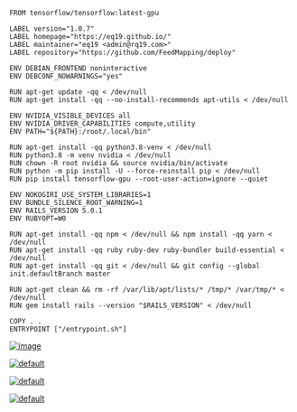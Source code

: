 ```
FROM tensorflow/tensorflow:latest-gpu

LABEL version="1.0.7"
LABEL homepage="https://eq19.github.io/"
LABEL maintainer="eq19 <admin@rq19.com>"
LABEL repository="https://github.com/FeedMapping/deploy"

ENV DEBIAN_FRONTEND noninteractive
ENV DEBCONF_NOWARNINGS="yes"

RUN apt-get update -qq < /dev/null
RUN apt-get install -qq --no-install-recommends apt-utils < /dev/null

ENV NVIDIA_VISIBLE_DEVICES all
ENV NVIDIA_DRIVER_CAPABILITIES compute,utility
ENV PATH="${PATH}:/root/.local/bin"

RUN apt-get install -qq python3.8-venv < /dev/null
RUN python3.8 -m venv nvidia < /dev/null
RUN chown -R root nvidia && source nvidia/bin/activate
RUN python -m pip install -U --force-reinstall pip < /dev/null
RUN pip install tensorflow-gpu --root-user-action=ignore --quiet

ENV NOKOGIRI_USE_SYSTEM_LIBRARIES=1
ENV BUNDLE_SILENCE_ROOT_WARNING=1
ENV RAILS_VERSION 5.0.1
ENV RUBYOPT=W0

RUN apt-get install -qq npm < /dev/null && npm install -qq yarn < /dev/null
RUN apt-get install -qq ruby ruby-dev ruby-bundler build-essential < /dev/null
RUN apt-get install -qq git < /dev/null && git config --global init.defaultBranch master

RUN apt-get clean && rm -rf /var/lib/apt/lists/* /tmp/* /var/tmp/* < /dev/null
RUN gem install rails --version "$RAILS_VERSION" < /dev/null

COPY . .
ENTRYPOINT ["/entrypoint.sh"]

```

[![image](https://user-images.githubusercontent.com/8466209/198936863-10e3e037-6665-49c3-b147-3accda4d133b.png)](https://hub.docker.com/r/tensorflow/tensorflow)

[![default](https://user-images.githubusercontent.com/8466209/199148983-8c6e4c62-8503-4412-9a48-1b8cb54b7a94.png)](https://github.com/FeedMapping/mapping/releases/tag/v1.0.7)

[![default](https://user-images.githubusercontent.com/8466209/198936548-967ca221-41b7-461b-9b4b-9ff30eedea50.png)](https://github.com/eq19/grammar/actions/runs/3357023441/jobs/5562550171)

[![default](https://user-images.githubusercontent.com/8466209/225285187-916bee67-a633-4917-84da-7a3187caeb03.png)](https://console.cloud.google.com/billing/018F05-BD9DB7-0A1326/reports;grouping=GROUP_BY_SKU;products=services%2F6F81-5844-456A;credits=CREDIT_TYPE_UNSPECIFIED,PROMOTION,SUSTAINED_USAGE_DISCOUNT,SPENDING_BASED_DISCOUNT?authuser=1&cloudshell=false)

